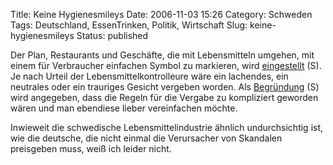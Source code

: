 Title: Keine Hygienesmileys
Date: 2006-11-03 15:26
Category: Schweden
Tags: Deutschland, EssenTrinken, Politik, Wirtschaft
Slug: keine-hygienesmileys
Status: published

Der Plan, Restaurants und Geschäfte, die mit Lebensmitteln umgehen, mit
einem für Verbraucher einfachen Symbol zu markieren, wird
[eingestellt](http://www.sr.se/cgi-bin/uppland/nyheter/artikel.asp?artikel=1016964)
(S). Je nach Urteil der Lebensmittelkontrolleure wäre ein lachendes, ein
neutrales oder ein trauriges Gesicht vergeben worden. Als
[Begründung](http://www.icanyheter.se/iny_artikel.html?id=18723) (S)
wird angegeben, dass die Regeln für die Vergabe zu kompliziert geworden
wären und man ebendiese lieber vereinfachen möchte.

Inwieweit die schwedische Lebensmittelindustrie ähnlich undurchsichtig
ist, wie die deutsche, die nicht einmal die Verursacher von Skandalen
preisgeben muss, weiß ich leider nicht.

